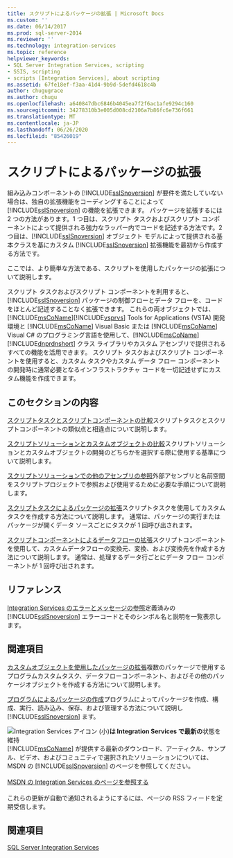 ```yaml
---
title: スクリプトによるパッケージの拡張 | Microsoft Docs
ms.custom: ''
ms.date: 06/14/2017
ms.prod: sql-server-2014
ms.reviewer: ''
ms.technology: integration-services
ms.topic: reference
helpviewer_keywords:
- SQL Server Integration Services, scripting
- SSIS, scripting
- scripts [Integration Services], about scripting
ms.assetid: 67fe18ef-f3aa-41d4-9b9d-5defd4618c4b
author: chugugrace
ms.author: chugu
ms.openlocfilehash: a640847dbc6846b4045ea7f2f6ac1afe9294c160
ms.sourcegitcommit: 34278310b3e005d008cd2106a7b86fc6e736f661
ms.translationtype: MT
ms.contentlocale: ja-JP
ms.lasthandoff: 06/26/2020
ms.locfileid: "85426019"
---
```

# <a name="extending-packages-with-scripting"></a>スクリプトによるパッケージの拡張
  組み込みコンポーネントの [!INCLUDE[ssISnoversion](../../includes/ssisnoversion-md.md)] が要件を満たしていない場合は、独自の拡張機能をコーディングすることによって [!INCLUDE[ssISnoversion](../../includes/ssisnoversion-md.md)] の機能を拡張できます。 パッケージを拡張するには 2 つの方法があります。1 つ目は、スクリプト タスクおよびスクリプト コンポーネントによって提供される強力なラッパー内でコードを記述する方法です。2 つ目は、[!INCLUDE[ssISnoversion](../../includes/ssisnoversion-md.md)] オブジェクト モデルによって提供される基本クラスを基にカスタム [!INCLUDE[ssISnoversion](../../includes/ssisnoversion-md.md)] 拡張機能を最初から作成する方法です。

 ここでは、より簡単な方法である、スクリプトを使用したパッケージの拡張について説明します。

 スクリプト タスクおよびスクリプト コンポーネントを利用すると、[!INCLUDE[ssISnoversion](../../includes/ssisnoversion-md.md)] パッケージの制御フローとデータ フローを、コードをほとんど記述することなく拡張できます。 これらの両オブジェクトでは、[!INCLUDE[msCoName](../../includes/msconame-md.md)][!INCLUDE[vsprvs](../../includes/vsprvs-md.md)] Tools for Applications (VSTA) 開発環境と [!INCLUDE[msCoName](../../includes/msconame-md.md)] Visual Basic または [!INCLUDE[msCoName](../../includes/msconame-md.md)] Visual C# のプログラミング言語を使用して、[!INCLUDE[msCoName](../../includes/msconame-md.md)] [!INCLUDE[dnprdnshort](../../includes/dnprdnshort-md.md)] クラス ライブラリやカスタム アセンブリで提供されるすべての機能を活用できます。 スクリプト タスクおよびスクリプト コンポーネントを使用すると、カスタム タスクやカスタム データ フロー コンポーネントの開発時に通常必要となるインフラストラクチャ コードを一切記述せずにカスタム機能を作成できます。

## <a name="in-this-section"></a>このセクションの内容
 [スクリプトタスクとスクリプトコンポーネントの比較](../extending-packages-scripting/comparing-the-script-task-and-the-script-component.md)スクリプトタスクとスクリプトコンポーネントの類似点と相違点について説明します。

 [スクリプトソリューションとカスタムオブジェクトの比較](comparing-scripting-solutions-and-custom-objects.md)スクリプトソリューションとカスタムオブジェクトの開発のどちらかを選択する際に使用する基準について説明します。

 [スクリプトソリューションでの他のアセンブリの参照](referencing-other-assemblies-in-scripting-solutions.md)外部アセンブリと名前空間をスクリプトプロジェクトで参照および使用するために必要な手順について説明します。

 [スクリプトタスクによるパッケージの拡張](../extending-packages-scripting/task/extending-the-package-with-the-script-task.md)スクリプトタスクを使用してカスタムタスクを作成する方法について説明します。 通常は、パッケージの実行またはパッケージが開くデータ ソースごとにタスクが 1 回呼び出されます。

 [スクリプトコンポーネントによるデータフローの拡張](data-flow-script-component/extending-the-data-flow-with-the-script-component.md)スクリプトコンポーネントを使用して、カスタムデータフローの変換元、変換、および変換先を作成する方法について説明します。 通常は、処理するデータ行ごとにデータ フロー コンポーネントが 1 回呼び出されます。

## <a name="reference"></a>リファレンス
 [Integration Services のエラーとメッセージの参照](../integration-services-error-and-message-reference.md)定義済みの [!INCLUDE[ssISnoversion](../../includes/ssisnoversion-md.md)] エラーコードとそのシンボル名と説明を一覧表示します。

## <a name="related-sections"></a>関連項目
 [カスタムオブジェクトを使用したパッケージの拡張](../extending-packages-custom-objects/extending-packages-with-custom-objects.md)複数のパッケージで使用するプログラムカスタムタスク、データフローコンポーネント、およびその他のパッケージオブジェクトを作成する方法について説明します。

 [プログラムによるパッケージの作成](../building-packages-programmatically/building-packages-programmatically.md)プログラムによってパッケージを作成、構成、実行、読み込み、保存、および管理する方法について説明し [!INCLUDE[ssISnoversion](../../includes/ssisnoversion-md.md)] ます。

![Integration Services アイコン (小)](../media/dts-16.gif "Integration Services のアイコン (小)")**は Integration Services で最新の**状態を維持  <br /> [!INCLUDE[msCoName](../../includes/msconame-md.md)] が提供する最新のダウンロード、アーティクル、サンプル、ビデオ、およびコミュニティで選択されたソリューションについては、MSDN の [!INCLUDE[ssISnoversion](../../includes/ssisnoversion-md.md)] のページを参照してください。<br /><br /> [MSDN の Integration Services のページを参照する](https://go.microsoft.com/fwlink/?LinkId=136655)<br /><br /> これらの更新が自動で通知されるようにするには、ページの RSS フィードを定期受信します。

## <a name="see-also"></a>関連項目
 [SQL Server Integration Services](../sql-server-integration-services.md)


